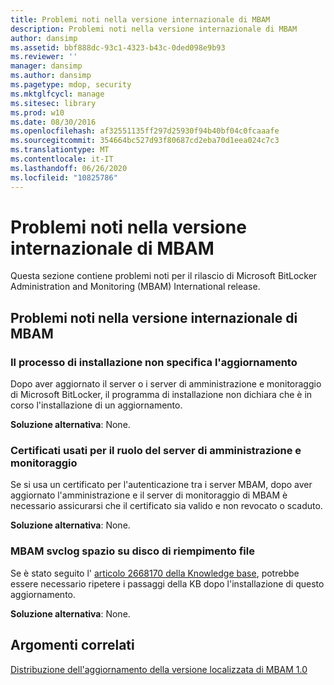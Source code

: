 ```yaml
---
title: Problemi noti nella versione internazionale di MBAM
description: Problemi noti nella versione internazionale di MBAM
author: dansimp
ms.assetid: bbf888dc-93c1-4323-b43c-0ded098e9b93
ms.reviewer: ''
manager: dansimp
ms.author: dansimp
ms.pagetype: mdop, security
ms.mktglfcycl: manage
ms.sitesec: library
ms.prod: w10
ms.date: 08/30/2016
ms.openlocfilehash: af32551135ff297d25930f94b40bf04c0fcaaafe
ms.sourcegitcommit: 354664bc527d93f80687cd2eba70d1eea024c7c3
ms.translationtype: MT
ms.contentlocale: it-IT
ms.lasthandoff: 06/26/2020
ms.locfileid: "10825786"
---
```

# Problemi noti nella versione internazionale di MBAM

Questa sezione contiene problemi noti per il rilascio di Microsoft BitLocker Administration and Monitoring (MBAM) International release.

## Problemi noti nella versione internazionale di MBAM

### Il processo di installazione non specifica l'aggiornamento

Dopo aver aggiornato il server o i server di amministrazione e monitoraggio di Microsoft BitLocker, il programma di installazione non dichiara che è in corso l'installazione di un aggiornamento.

**Soluzione alternativa**: None.

### Certificati usati per il ruolo del server di amministrazione e monitoraggio

Se si usa un certificato per l'autenticazione tra i server MBAM, dopo aver aggiornato l'amministrazione e il server di monitoraggio di MBAM è necessario assicurarsi che il certificato sia valido e non revocato o scaduto.

**Soluzione alternativa**: None.

### MBAM svclog spazio su disco di riempimento file

Se è stato seguito l' [articolo 2668170 della Knowledge base](https://go.microsoft.com/fwlink/?LinkID=247277), potrebbe essere necessario ripetere i passaggi della KB dopo l'installazione di questo aggiornamento.

**Soluzione alternativa**: None.

## Argomenti correlati

[Distribuzione dell'aggiornamento della versione localizzata di MBAM 1.0](deploying-the-mbam-10-language-release-update.md)

 

 





